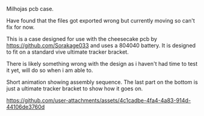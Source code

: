 Milhojas pcb case.

Have found that the files got exported wrong but currently moving so can't fix for now.

This is a case designed for use with the cheesecake pcb by https://github.com/Sorakage033 and uses a 804040 battery.
It is designed to fit on a standard vive ultimate tracker bracket.

There is likely something wrong with the design as i haven't had time to test it yet, will do so when i am able to.

Short animation showing assembly sequence. The last part on the bottom is just a ultimate tracker bracket to show how it goes on.

https://github.com/user-attachments/assets/4c1cadbe-4fa4-4a83-914d-44106de3760d



